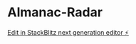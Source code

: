 # Almanac-Radar

[Edit in StackBlitz next generation editor ⚡️](https://stackblitz.com/~/github.com/sheacurran311/Almanac-Radar)